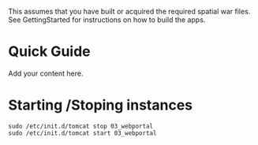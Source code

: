 This assumes that you have built or acquired the required spatial war files. See GettingStarted for instructions on how to build the apps.

# Quick Guide

Add your content here.


# Starting /Stoping instances

```
sudo /etc/init.d/tomcat stop 03_webportal
sudo /etc/init.d/tomcat start 03_webportal
```